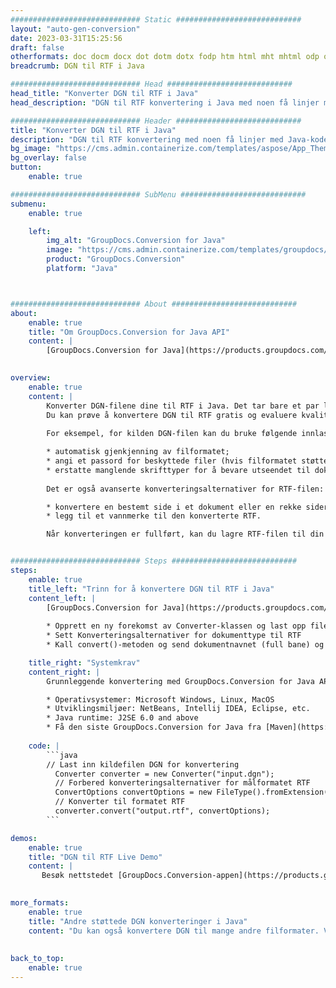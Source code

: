 ```yaml
---
############################# Static ############################
layout: "auto-gen-conversion"
date: 2023-03-31T15:25:56
draft: false
otherformats: doc docm docx dot dotm dotx fodp htm html mht mhtml odp odt otp pot potm potx pps ppsm ppsx ppt pptm pptx rtf
breadcrumb: DGN til RTF i Java

############################# Head ############################
head_title: "Konverter DGN til RTF i Java"
head_description: "DGN til RTF konvertering i Java med noen få linjer med kode. Konverter over 160 filformater ved å bruke GroupDocs dokumentkonverterings-API for Java"

############################# Header ############################
title: "Konverter DGN til RTF i Java"
description: "DGN til RTF konvertering med noen få linjer med Java-kode"
bg_image: "https://cms.admin.containerize.com/templates/aspose/App_Themes/V3/images/bg/header1.png"
bg_overlay: false
button:
    enable: true

############################# SubMenu ############################
submenu:
    enable: true

    left:
        img_alt: "GroupDocs.Conversion for Java"
        image: "https://cms.admin.containerize.com/templates/groupdocs/images/product-logos/90x90-noborder/groupdocs-conversion-java.png"
        product: "GroupDocs.Conversion"
        platform: "Java"



############################# About ############################
about:
    enable: true
    title: "Om GroupDocs.Conversion for Java API"
    content: |
        [GroupDocs.Conversion for Java](https://products.groupdocs.com/conversion/java/) er et avansert filformatkonverterings-API for konvertering mellom populære bilde- og dokumentformater som Microsoft Office, OpenDocument, PDF, HTML, e-post, CAD. og mye mer med bare noen få linjer med kode. Den opprinnelige API-en oppdager automatisk formatene til originaldokumentene og tilbyr mange alternativer for å tilpasse de konverterte dokumentene. Sammen med funksjonen til å trekke ut informasjon fra et dokument, støtter den også bufring av konverteringsresultatene til den lokale disken som standard. Imidlertid kan enhver type hurtigbufferlagring støttes ved å implementere de riktige grensesnittene - Amazon S3, Dropbox, Google Drive, Windows Azure, Reddis eller andre.
    

overview:
    enable: true
    content: |
        Konverter DGN-filene dine til RTF i Java. Det tar bare et par linjer med Java-kode på hvilken som helst plattform du ønsker, for eksempel Windows, Linux, macOS.
        Du kan prøve å konvertere DGN til RTF gratis og evaluere kvaliteten på konverteringsresultatene. Sammen med enkle filkonverteringsskript kan du prøve mer sofistikerte alternativer for å laste inn DGN-kildefilen og lagre RTF-utdata. 
        
        For eksempel, for kilden DGN-filen kan du bruke følgende innlastingsalternativer:

        * automatisk gjenkjenning av filformatet;
        * angi et passord for beskyttede filer (hvis filformatet støtter det);
        * erstatte manglende skrifttyper for å bevare utseendet til dokumentet.
        
        Det er også avanserte konverteringsalternativer for RTF-filen:

        * konvertere en bestemt side i et dokument eller en rekke sider;
        * legg til et vannmerke til den konverterte RTF.

        Når konverteringen er fullført, kan du lagre RTF-filen til din lokale filbane eller til tredjepartslagring som FTP, Amazon S3, Google Drive, Dropbox osv. Vær oppmerksom på - for å konvertere DGN til RTF, trenger du ikke å installere tilleggsprogramvare, som MS Office, Open Office, Adobe Acrobat Reader osv.


############################# Steps ############################
steps:
    enable: true
    title_left: "Trinn for å konvertere DGN til RTF i Java"
    content_left: |
        [GroupDocs.Conversion for Java](https://products.groupdocs.com/conversion/java/) lar utviklere enkelt konvertere DGN fil til RTF med noen få linjer med kode.
        
        * Opprett en ny forekomst av Converter-klassen og last opp filen DGN med hele banen
        * Sett Konverteringsalternativer for dokumenttype til RTF
        * Kall convert()-metoden og send dokumentnavnet (full bane) og formatet (RTF) som en parameter

    title_right: "Systemkrav"
    content_right: |
        Grunnleggende konvertering med GroupDocs.Conversion for Java API kan gjøres med bare noen få linjer med kode. APIene våre støttes på alle større plattformer og operativsystemer. Før du utfører koden nedenfor, sørg for at du har følgende forutsetninger installert på systemet ditt.

        * Operativsystemer: Microsoft Windows, Linux, MacOS
        * Utviklingsmiljøer: NetBeans, Intellij IDEA, Eclipse, etc.
        * Java runtime: J2SE 6.0 and above
        * Få den siste GroupDocs.Conversion for Java fra [Maven](https://repository.groupdocs.com/webapp/#/artifacts/browse/tree/General/repo/com/groupdocs/groupdocs-conversion)
         
    code: |
        ```java    
        // Last inn kildefilen DGN for konvertering
          Converter converter = new Converter("input.dgn");
          // Forbered konverteringsalternativer for målformatet RTF
          ConvertOptions convertOptions = new FileType().fromExtension("rtf").getConvertOptions();
          // Konverter til formatet RTF
          converter.convert("output.rtf", convertOptions);
        ```

demos:
    enable: true
    title: "DGN til RTF Live Demo"
    content: |
       Besøk nettstedet [GroupDocs.Conversion-appen](https://products.groupdocs.app/conversion/family) og prøv konverteringen fra DGN til RTF nå. Den gratis demoen har følgende fordeler
          

more_formats:
    enable: true
    title: "Andre støttede DGN konverteringer i Java"
    content: "Du kan også konvertere DGN til mange andre filformater. Vennligst se listen nedenfor."
       
       
back_to_top:
    enable: true
---
```

